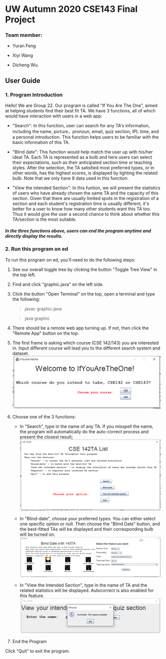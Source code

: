# UW Autumn 2020 CSE143 Final Project 
### Team member: 
- Yuran Feng
				
- Xiyi Wang
             
- Dicheng Wu.

## User Guide

### 1. Program Introduction

Hello! We are Group 22.
Our program is called "If You Are The One", aimed at helping students find their best fit TA. 
We have 3 functions, all of which would have interaction with users in a web app:

- "Search": In this function, user can search for any TA's information, including the name, picture，pronoun, email, quiz section, IPL time, and a personal introduction. This function helps users to be familiar with the basic information of this TA.

- "Blind date": This function would help match the user up with his/her ideal TA. Each TA is represented as a bulb and here users can select their expectations, such as their anticipated section time or teaching styles. After the selection, the TA satisfied most preferred types, or in other words, has the highest scores, is displayed by lighting the related bulb. Note that we only have 8 data used in this function. 

- "View the intended Section": In this funtion, we will present the statistics of users who have already chosen the same TA and the capacity of this section. Given that there are usually limited spots in the registration of a section and each student's registration time is usually different, it's better for a user to know how many other students want this TA too. Thus it would give the user a second chance to think about whether this TA/section is the most suitable.

##### In the three functions above, users can end the program anytime and directly display the results.
								

### 2. Run this program on ed

To run this program on ed, you'll need to do the following steps:

1.  See our overall toggle tree by clicking the button "Toggle Tree View" in the top left.

2.  Find and click "graphic.java" on the left side.

3.  Click the button "Open Terminal" on the top, open a terminal and type the following:
	> javac graphic.java
	
	> java graphic

4.  There should be a remote web app turning up. If not, then click the "Remote App" button on the top.

5.  The first frame is asking which course (CSE 142/143) you are interested in. Input different course will lead you to the different search system and dataset.
![graphic](/src/datasets/main.png "main")
	

6.  Choose one of the 3 functions:
	* In "Search", type in the name of any TA. 
If you misspell the name, the program will automatically do the auto-correct process and present the closest result; 
![graphic](/src/datasets/option.png "main")

	* In "Blind-date", choose your preferred types. You can either select one specific option or null. 
Then choose the "Blind Date" button, and the best-fitted TAs will be displayed and their corresponding bulb will be turned on.
![graphic](/src/datasets/blindDate.png "main")

	* In "View the Intended Section", type in the name of TA and the related statistics will be displayed. Autocorrect is also 
enabled for this feature.
![graphic](/src/datasets/viewTA.png "main")

7. End the Program

Click "Quit" to exit the program.  










